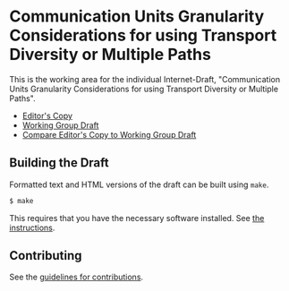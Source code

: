 # Communication Units Granularity Considerations for using Transport Diversity or Multiple Paths

This is the working area for the individual Internet-Draft, "Communication Units Granularity Considerations for using Transport Diversity or Multiple Paths".

* [Editor's Copy](https://git@gitlab.inet.tu-berlin.de:muacc.github.io/ietf-2017-communitgrany/#go.draft-tiesel-taps-communitgrany.html)
* [Working Group Draft](https://tools.ietf.org/html/draft-tiesel-taps-communitgrany)
* [Compare Editor's Copy to Working Group Draft](https://git@gitlab.inet.tu-berlin.de:muacc.github.io/ietf-2017-communitgrany/#go.draft-tiesel-taps-communitgrany.diff)

## Building the Draft

Formatted text and HTML versions of the draft can be built using `make`.

```sh
$ make
```

This requires that you have the necessary software installed.  See
[the instructions](https://github.com/martinthomson/i-d-template/blob/master/doc/SETUP.md).


## Contributing

See the
[guidelines for contributions](https://github.com/git@gitlab.inet.tu-berlin.de:muacc/ietf-2017-communitgrany/blob/master/CONTRIBUTING.md).
